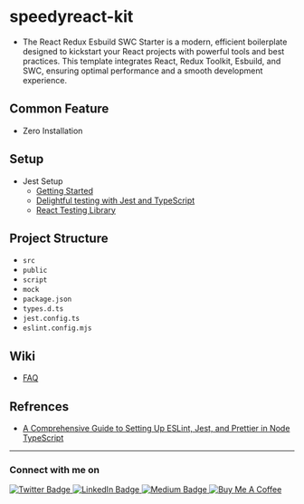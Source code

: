 # speedyreact-kit

- The React Redux Esbuild SWC Starter is a modern, efficient boilerplate designed to kickstart your React projects with powerful tools and best practices. This template integrates React, Redux Toolkit, Esbuild, and SWC, ensuring optimal performance and a smooth development experience.

## Common Feature

  - Zero Installation

## Setup

- Jest Setup
  - [Getting Started](https://jestjs.io/docs/getting-started)
  - [Delightful testing with Jest and TypeScript](https://kulshekhar.github.io/ts-jest/)
  - [React Testing Library](https://testing-library.com/docs/react-testing-library/intro/)

## Project Structure

- `src`
- `public`
- `script`
- `mock`
- `package.json`
- `types.d.ts`
- `jest.config.ts`
- `eslint.config.mjs`

## Wiki

- [FAQ](wiki/faq.md)
  
## Refrences

 - [A Comprehensive Guide to Setting Up ESLint, Jest, and Prettier in Node TypeScript](https://blog.santoshshinde.com/a-comprehensive-guide-to-setting-up-eslint-jest-and-prettier-in-node-typescript-b04d8e5673fd)
 
<hr/>

### Connect with me on
<div id="badges">
  <a href="https://twitter.com/shindesan2012">
    <img src="https://img.shields.io/badge/shindesan2012-black?style=for-the-badge&logo=twitter&logoColor=white" alt="Twitter Badge"/>
  </a>
  <a href="https://www.linkedin.com/in/shindesantosh/">
    <img src="https://img.shields.io/badge/shindesantosh-blue?style=for-the-badge&logo=linkedin&logoColor=white" alt="LinkedIn Badge"/>
  </a>
   <a href="https://blog.santoshshinde.com/">
    <img src="https://img.shields.io/badge/Blog-black?style=for-the-badge&logo=medium&logoColor=white" alt="Medium Badge"/>
  </a>
  <a href="https://www.buymeacoffee.com/santoshshin" target="_blank">
   <img src="https://img.shields.io/badge/buymeacoffee-black?style=for-the-badge&logo=buymeacoffee&logoColor=white" alt="Buy Me A Coffee"/>
  </a>
</div>

